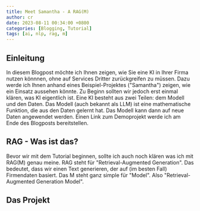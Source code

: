 ```yaml
---
title: Meet Samantha - A RAG(M)
author: cr
date: 2023-08-11 00:34:00 +0800
categories: [Blogging, Tutorial]
tags: [ai, nlp, rag, m]
---
```


## Einleitung
In diesem Blogpost möchte ich Ihnen zeigen, wie Sie eine KI in Ihrer Firma nutzen könnnen, ohne auf Services Dritter zurückgreifen zu müssen. Dazu werde ich Ihnen anhand eines Beispiel-Projektes ("Samantha") zeigen, wie ein Einsatz aussehen könnte. Zu Beginn sollten wir jedoch erst einmal klären, was KI eigentlich ist. 
Eine KI besteht aus zwei Teilen: dem Modell und den Daten. Das Modell (auch bekannt als LLM) ist eine mathematische Funktion, die aus den Daten gelernt hat. Das Modell kann dann auf neue Daten angewendet werden. Einen Link zum Demoprojekt werde ich am Ende des Blogposts bereitstellen.

## RAG - Was ist das?
Bevor wir mit dem Tutorial beginnen, sollte ich auch noch klären was ich mit RAG(M) genau meine. 
RAG steht für "Retrieval-Augmented Generation". Das bedeutet, dass wir einen Text generieren, der auf (im besten Fall) Firmendaten basiert.
Das M steht ganz simple für "Model". Also "Retrieval-Augmented Generation Model".

## Das Projekt